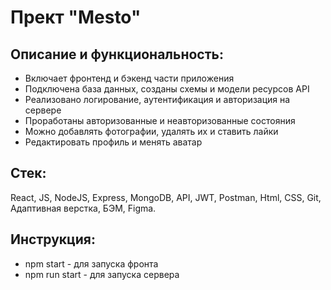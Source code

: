 # Прект "Mesto"
## Описание и функциональность:
* Включает фронтенд и бэкенд части приложения
* Подключена база данных, созданы схемы и модели ресурсов API
* Реализовано логирование, аутентификация и авторизация на сервере
* Проработаны авторизованные и неавторизованные состояния
* Можно добавлять фотографии, удалять их и ставить лайки
* Редактировать профиль и менять аватар
## Стек:
 React, JS, NodeJS, Express, MongoDB, API, JWT, Postman, Html, CSS, Git, Адаптивная верстка, БЭМ, Figma.
## Инструкция:
* npm start - для запуска фронта
* npm run start - для запуска сервера

